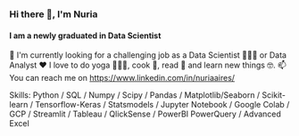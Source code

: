 ### Hi there 👋, I'm Nuria
#### I am a newly graduated in Data Scientist

🔎  I'm currently looking for a challenging job as a Data Scientist 👩🏻‍🔬 or Data Analyst
❤️  I love to do yoga 🧘🏻‍♀️, cook 🍜, read 📖  and learn new things 🤓.
📫 You can reach me on https://www.linkedin.com/in/nuriaaires/

Skills: Python / SQL / Numpy / Scipy / Pandas / Matplotlib/Seaborn / Scikit-learn / Tensorflow-Keras / Statsmodels / Jupyter Notebook /  Google Colab / GCP / Streamlit / Tableau / QlickSense / PowerBI PowerQuery / Advanced Excel

<!--
**nairesc/nairesc** is a ✨ _special_ ✨ repository because its `README.md` (this file) appears on your GitHub profile.

